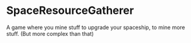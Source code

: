 # SpaceResourceGatherer
A game where you mine stuff to upgrade your spaceship, to mine more stuff. (But more complex than that)
